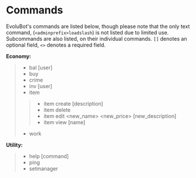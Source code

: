 # Commands
EvoluBot's commands are listed below, though please note that the only text command, (``<adminprefix>loadslash``) is not listed due to limited use. Subcommands are also listed, on their individual commands. ``[]`` denotes an optional field, ``<>`` denotes a required field.

**Economy:**
> - bal [user]
> - buy <amount> <item>
> - crime
> - inv [user]
> - item
>> - item create <name> <price> [description]
>> - item delete <name>
>> - item edit <name> <new_name> <new_price> [new_description]
>> - item view [name]
> - work

**Utility:**
> - help [command]
> - ping
> - setmanager <role>